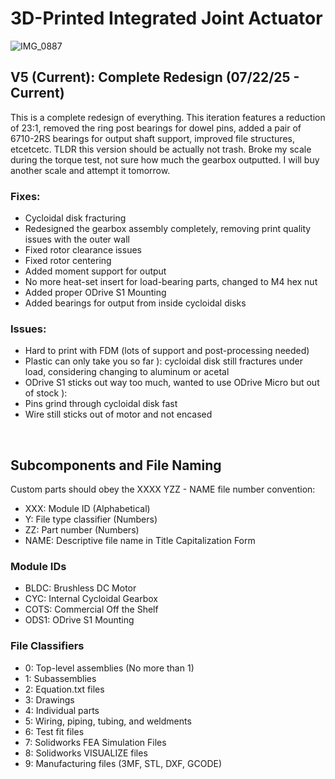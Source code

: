 # 3D-Printed Integrated Joint Actuator 

![IMG_0887](https://github.com/user-attachments/assets/9198d15b-d856-470a-8fa9-a0227071eb25)


## V5 (Current): Complete Redesign (07/22/25 - Current)
This is a complete redesign of everything. This iteration features a reduction of 23:1, removed the ring post bearings for dowel pins, added a pair of 6710-2RS bearings for output shaft support, improved file structures, etcetcetc. TLDR this version should be actually not trash.
Broke my scale during the torque test, not sure how much the gearbox outputted. I will buy another scale and attempt it tomorrow.  
### Fixes:
- Cycloidal disk fracturing
- Redesigned the gearbox assembly completely, removing print quality issues with the outer wall
- Fixed rotor clearance issues
- Fixed rotor centering
- Added moment support for output
- No more heat-set insert for load-bearing parts, changed to M4 hex nut
- Added proper ODrive S1 Mounting
- Added bearings for output from inside cycloidal disks
### Issues:
- Hard to print with FDM (lots of support and post-processing needed)
- Plastic can only take you so far ): cycloidal disk still fractures under load, considering changing to aluminum or acetal
- ODrive S1 sticks out way too much, wanted to use ODrive Micro but out of stock ):
- Pins grind through cycloidal disk fast
- Wire still sticks out of motor and not encased  
<br />

## Subcomponents and File Naming
Custom parts should obey the XXXX YZZ - NAME file number convention:  
- XXX: Module ID (Alphabetical)  
- Y: File type classifier (Numbers)  
- ZZ: Part number (Numbers)  
- NAME: Descriptive file name in Title Capitalization Form  

### Module IDs  
- BLDC: Brushless DC Motor  
- CYC: Internal Cycloidal Gearbox  
- COTS: Commercial Off the Shelf  
- ODS1: ODrive S1 Mounting  

### File Classifiers
- 0: Top-level assemblies (No more than 1)  
- 1: Subassemblies  
- 2: Equation.txt files  
- 3: Drawings  
- 4: Individual parts  
- 5: Wiring, piping, tubing, and weldments   
- 6: Test fit files  
- 7: Solidworks FEA Simulation Files  
- 8: Solidworks VISUALIZE files  
- 9: Manufacturing files (3MF, STL, DXF, GCODE)  
